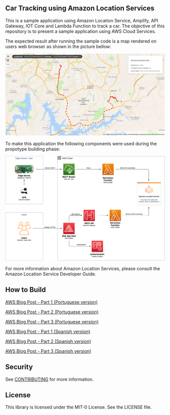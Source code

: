 <!--- 
Copyright Amazon.com, Inc. or its affiliates. All Rights Reserved.
SPDX-License-Identifier: MIT-0  
--->

## Car Tracking using Amazon Location Services

This is a sample application using Amazon Location Service, Amplify, API Gateway, IOT Core and Lambda Function to track a car. The objective of this repository is to present a sample application using AWS Cloud Services.

The expected result after running the sample code is a map rendered on users web browser as shown in the picture bellow: 

![Map](/img/map.png)

To make this application the following components were used during the propotype building phase:

![CarTracker](/img/CarTracker.png)

For more information about Amazon Location Services, please consult the Amazon Location Service Developer Guide.

## How to Build



[AWS Blog Post - Part 1 (Portuguese version)](https://aws.amazon.com/pt/blogs/aws-brasil/criando-o-seu-proprio-rastreador-veicular-parte-1/)

[AWS Blog Post - Part 2 (Portuguese version)](https://aws.amazon.com/pt/blogs/aws-brasil/criando-o-seu-proprio-rastreador-veicular-parte-2/)

[AWS Blog Post - Part 3 (Portuguese version)](https://aws.amazon.com/pt/blogs/aws-brasil/criando-proprio-rastreador-veicular-parte-3/)



[AWS Blog Post - Part 1 (Spanish version)](https://aws.amazon.com/es/blogs/aws-spanish/creacion-de-su-propio-rastreador-de-vehiculos-parte-1-2/)

[AWS Blog Post - Part 2 (Spanish version)](https://aws.amazon.com/es/blogs/aws-spanish/creacion-de-su-propio-rastreador-de-vehiculos-parte-2/)

[AWS Blog Post - Part 3 (Spanish version)](https://aws.amazon.com/es/blogs/aws-spanish/creacion-de-su-propio-rastreador-de-vehiculos-parte-3/)

## Security

See [CONTRIBUTING](CONTRIBUTING.md#security-issue-notifications) for more information.

## License

This library is licensed under the MIT-0 License. See the LICENSE file.

